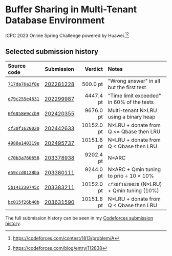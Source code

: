 # Buffer Sharing in Multi-Tenant Database Environment

ICPC 2023 Online Spring Challenge powered by Huawei.[^1][^2]

## Selected submission history

| Source code | Submission | Verdict | Notes |
|:--- |:---:| ---:|:--- |
| [`717da76a3f8e`] | [202281228] |   500.0 pt | "Wrong answer" in all but the first test |
| [`e79c255e4631`] | [202299987] |  4447.4 pt | "Time limit exceeded" in 60% of the tests |
| [`0f6058e9ccb9`] | [202420355] |  9676.0 pt | Multi-tenant N×LRU using a binary heap |
| [`cf30f1620020`] | [202442633] | 10152.0 pt | N×LRU + donate from Q <= Qbase then LRU |
| [`4988a140319e`] | [202495737] | 10151.8 pt | N×LRU + donate from Q < Qbase then LRU |
| [`c70b3a760658`] | [203378938] |  9202.4 pt | N×ARC |
| [`e59ccd0128ba`] | [203380111] |  9244.0 pt | N×ARC + Qmin tuning to prio ÷ 10 × 10% |
| [`5b141230745c`] | [203383211] | 10152.0 pt | `cf30f1620020` (N×LRU) + Qmin tuning (10%) |
| [`bc015f26b40b`] | [203631590] | 10151.8 pt | N×LRU + donate from Q < Qbase then LRU |

The full submission history can be seen in my [Codeforces submission history].

[^1]: https://codeforces.com/contest/1813/problem/A
[^2]: https://codeforces.com/blog/entry/112838

[Codeforces submission history]: https://codeforces.com/submissions/jonasmalacofilho

[202281228]: https://codeforces.com/contest/1813/submission/202281228
[202299987]: https://codeforces.com/contest/1813/submission/202299987
[202420355]: https://codeforces.com/contest/1813/submission/202420355
[202442633]: https://codeforces.com/contest/1813/submission/202442633
[202495737]: https://codeforces.com/contest/1813/submission/202495737
[203378938]: https://codeforces.com/contest/1813/submission/203378938
[203380111]: https://codeforces.com/contest/1813/submission/203380111
[203383211]: https://codeforces.com/contest/1813/submission/203383211
[203631590]: https://codeforces.com/contest/1813/submission/203631590

[`717da76a3f8e`]: https://github.com/jonasmalacofilho/icpc-buffer-sharing/blob/717da76a3f8e/src/main.rs
[`e79c255e4631`]: https://github.com/jonasmalacofilho/icpc-buffer-sharing/blob/e79c255e4631/src/main.rs
[`0f6058e9ccb9`]: https://github.com/jonasmalacofilho/icpc-buffer-sharing/blob/0f6058e9ccb9/src/main.rs
[`cf30f1620020`]: https://github.com/jonasmalacofilho/icpc-buffer-sharing/blob/cf30f1620020/src/main.rs
[`4988a140319e`]: https://github.com/jonasmalacofilho/icpc-buffer-sharing/blob/4988a140319e/src/main.rs
[`c70b3a760658`]: https://github.com/jonasmalacofilho/icpc-buffer-sharing/blob/c70b3a760658/src/main.rs
[`e59ccd0128ba`]: https://github.com/jonasmalacofilho/icpc-buffer-sharing/blob/e59ccd0128ba/src/main.rs
[`5b141230745c`]: https://github.com/jonasmalacofilho/icpc-buffer-sharing/blob/5b141230745c/src/main.rs
[`bc015f26b40b`]: https://github.com/jonasmalacofilho/icpc-buffer-sharing/blob/bc015f26b40b/src/main.rs
